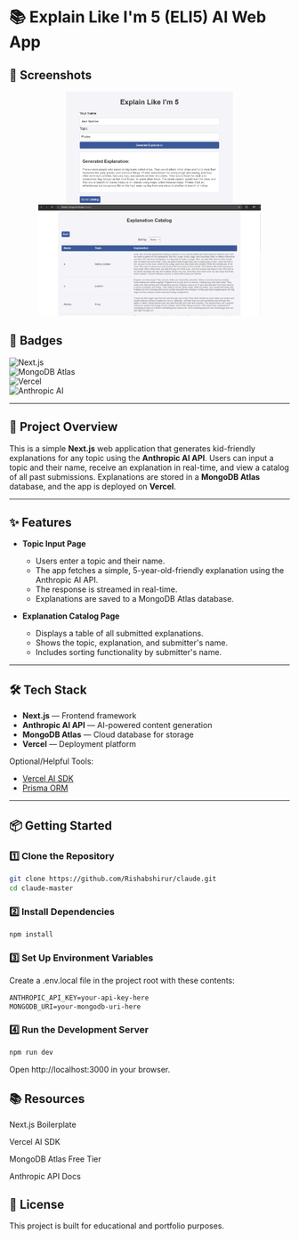 # 📚 Explain Like I'm 5 (ELI5) AI Web App

## 📸 Screenshots
<div align="center">
  <img src="https://github.com/Rishabshirur/claude/blob/87698f0ed8fa9879363fc1b458ae806d652342ac/Screenshot%202024-10-14%20205138.png" alt="Topic Input Page" style="width:300px; height:200px; object-fit: cover;" />
  <img src="https://github.com/Rishabshirur/claude/blob/87698f0ed8fa9879363fc1b458ae806d652342ac/Screenshot%202024-10-14%20205357.png" alt="Topic Input Page" style="width:400px; height:200px; object-fit: cover;" />
</div>

## 🚀 Badges

![Next.js](https://img.shields.io/badge/Next.js-000000?style=for-the-badge&logo=nextdotjs&logoColor=white)  
![MongoDB Atlas](https://img.shields.io/badge/MongoDB%20Atlas-47A248?style=for-the-badge&logo=mongodb&logoColor=white)  
![Vercel](https://img.shields.io/badge/Deployed%20on-Vercel-000000?style=for-the-badge&logo=vercel&logoColor=white)  
![Anthropic AI](https://img.shields.io/badge/Powered%20by-Anthropic%20Claude-6f42c1?style=for-the-badge&logo=anthropic&logoColor=white)


---

## 📖 Project Overview  
This is a simple **Next.js** web application that generates kid-friendly explanations for any topic using the **Anthropic AI API**. Users can input a topic and their name, receive an explanation in real-time, and view a catalog of all past submissions. Explanations are stored in a **MongoDB Atlas** database, and the app is deployed on **Vercel**.

---

## ✨ Features  

- **Topic Input Page**  
  - Users enter a topic and their name.  
  - The app fetches a simple, 5-year-old-friendly explanation using the Anthropic AI API.  
  - The response is streamed in real-time.  
  - Explanations are saved to a MongoDB Atlas database.  

- **Explanation Catalog Page**  
  - Displays a table of all submitted explanations.  
  - Shows the topic, explanation, and submitter's name.  
  - Includes sorting functionality by submitter's name.  

---

## 🛠️ Tech Stack  

- **Next.js** — Frontend framework  
- **Anthropic AI API** — AI-powered content generation  
- **MongoDB Atlas** — Cloud database for storage  
- **Vercel** — Deployment platform  

Optional/Helpful Tools:  
- [Vercel AI SDK](https://sdk.vercel.ai/docs/getting-started/nextjs-app-router)  
- [Prisma ORM](https://www.prisma.io/)  

---

## 📦 Getting Started  

### 1️⃣ Clone the Repository  

```bash
git clone https://github.com/Rishabshirur/claude.git
cd claude-master
```

### 2️⃣ Install Dependencies
```bash
npm install
```

### 3️⃣ Set Up Environment Variables
Create a .env.local file in the project root with these contents:

```env
ANTHROPIC_API_KEY=your-api-key-here
MONGODB_URI=your-mongodb-uri-here
```

### 4️⃣ Run the Development Server
```bash
npm run dev
```
Open http://localhost:3000 in your browser.


## 📚 Resources
Next.js Boilerplate

Vercel AI SDK

MongoDB Atlas Free Tier

Anthropic API Docs


## 📝 License
This project is built for educational and portfolio purposes.



